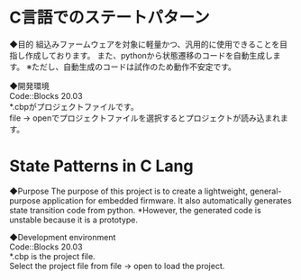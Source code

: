 # C言語でのステートパターン  
◆目的
組込みファームウェアを対象に軽量かつ、汎用的に使用できることを目指し作成しております。
また、pythonから状態遷移のコードを自動生成します。
※ただし、自動生成のコードは試作のため動作不安定です。

◆開発環境  
Code::Blocks 20.03  
*.cbpがプロジェクトファイルです。  
file -> openでプロジェクトファイルを選択するとプロジェクトが読み込まれます。

# State Patterns in C Lang  
◆Purpose
The purpose of this project is to create a lightweight, general-purpose application for embedded firmware.
It also automatically generates state transition code from python.
*However, the generated code is unstable because it is a prototype.

◆Development environment  
Code::Blocks 20.03  
*.cbp is the project file.  
Select the project file from file -> open to load the project.

